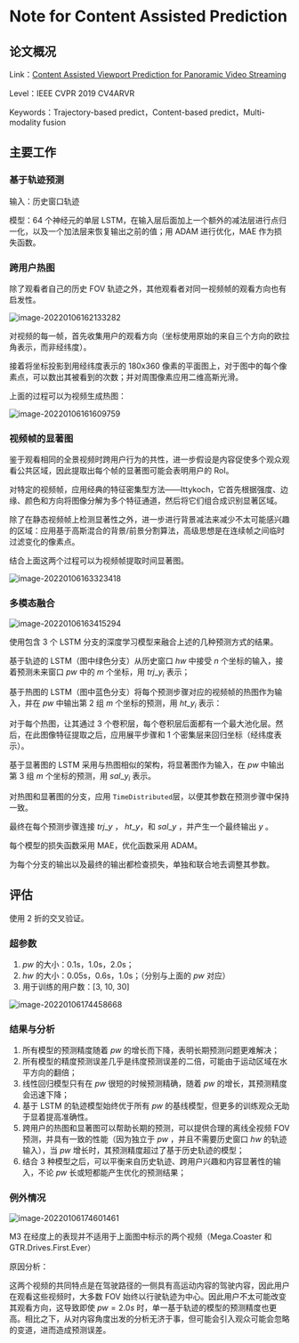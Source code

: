 # Note for Content Assisted Prediction


## 论文概况

Link：[Content Assisted Viewport Prediction for Panoramic Video Streaming](https://www.researchgate.net/publication/333971523_Content_Assisted_Viewport_Prediction_for_Panoramic_Video_Streaming)

Level：IEEE CVPR 2019 CV4ARVR

Keywords：Trajectory-based predict，Content-based predict，Multi-modality fusion

## 主要工作

### 基于轨迹预测

输入：历史窗口轨迹

模型：64 个神经元的单层 LSTM，在输入层后面加上一个额外的减法层进行点归一化，以及一个加法层来恢复输出之前的值；用 ADAM 进行优化，MAE 作为损失函数。

### 跨用户热图

除了观看者自己的历史 FOV 轨迹之外，其他观看者对同一视频帧的观看方向也有启发性。

![image-20220106162133282](https://s2.loli.net/2022/01/06/EzGuo8kOIvHmeBi.png)

对视频的每一帧，首先收集用户的观看方向（坐标使用原始的来自三个方向的欧拉角表示，而非经纬度）。

接着将坐标投影到用经纬度表示的 180x360 像素的平面图上，对于图中的每个像素点，可以数出其被看到的次数；并对周围像素应用二维高斯光滑。

上面的过程可以为视频生成热图：

![image-20220106161609759](https://s2.loli.net/2022/01/06/W3CmDI4rPYxqwiV.png)

### 视频帧的显著图

鉴于观看相同的全景视频时跨用户行为的共性，进一步假设是内容促使多个观众观看公共区域，因此提取出每个帧的显著图可能会表明用户的 RoI。

对特定的视频帧，应用经典的特征密集型方法——Ittykoch，它首先根据强度、边缘、颜色和方向将图像分解为多个特征通道，然后将它们组合成识别显著区域。

除了在静态视频帧上检测显著性之外，进一步进行背景减法来减少不太可能感兴趣的区域：应用基于高斯混合的背景/前景分割算法，高级思想是在连续帧之间临时过滤变化的像素点。

结合上面这两个过程可以为视频帧提取时间显著图。

![image-20220106163323418](https://s2.loli.net/2022/01/06/PGjguseyAkWK9X1.png)

### 多模态融合

![image-20220106163415294](https://s2.loli.net/2022/01/06/9oFZxtDnC6LaBTq.png)

使用包含 3 个 LSTM 分支的深度学习模型来融合上述的几种预测方式的结果。

基于轨迹的 LSTM（图中绿色分支）从历史窗口 $hw$ 中接受 $n$ 个坐标的输入，接着预测未来窗口 $pw$ 中的 $m$ 个坐标，用 $trj\_y_{i}$ 表示；

基于热图的 LSTM（图中蓝色分支）将每个预测步骤对应的视频帧的热图作为输入，并在 $pw$ 中输出第 2 组 $m$ 个坐标的预测，用 $ht\_y_{i}$ 表示：

对于每个热图，让其通过 3 个卷积层，每个卷积层后面都有一个最大池化层。然后，在此图像特征提取之后，应用展平步骤和 1 个密集层来回归坐标（经纬度表示）。

基于显著图的 LSTM 采用与热图相似的架构，将显著图作为输入，在 $pw$ 中输出第 3 组 $m$ 个坐标的预测，用 $sal\_y_{i}$ 表示。

对热图和显著图的分支，应用 `TimeDistributed`层，以便其参数在预测步骤中保持一致。

最终在每个预测步骤连接 $trj\_y$ ， $ht\_y$，和 $sal\_y$ ，并产生一个最终输出 $y$ 。

每个模型的损失函数采用 MAE，优化函数采用 ADAM。

为每个分支的输出以及最终的输出都检查损失，单独和联合地去调整其参数。

## 评估

使用 2 折的交叉验证。

### 超参数

1. $pw$ 的大小：0.1s，1.0s，2.0s；
2. $hw$ 的大小：0.05s，0.6s，1.0s；（分别与上面的 $pw$ 对应）
3. 用于训练的用户数：[3, 10, 30]

![image-20220106174458668](https://s2.loli.net/2022/01/06/mXuP17TcbYj2NLw.png)

### 结果与分析

1. 所有模型的预测精度随着 $pw$ 的增长而下降，表明长期预测问题更难解决；
2. 所有模型的精度预测误差几乎是纬度预测误差的二倍，可能由于运动区域在水平方向的翻倍；
3. 线性回归模型只有在 $pw$ 很短的时候预测精确，随着 $pw$ 的增长，其预测精度会迅速下降；
4. 基于 LSTM 的轨迹模型始终优于所有 $pw$ 的基线模型，但更多的训练观众无助于显着提高准确性。
5. 跨用户的热图和显著图可以帮助长期的预测，可以提供合理的离线全视频 FOV 预测，并具有一致的性能（因为独立于 $pw$ ，并且不需要历史窗口 $hw$ 的轨迹输入），当 $pw$ 增长时，其预测精度超过了基于历史轨迹的模型；
6. 结合 3 种模型之后，可以平衡来自历史轨迹、跨用户兴趣和内容显著性的输入，不论 $pw$ 长或短都能产生优化的预测结果；

### 例外情况

![image-20220106174601461](https://s2.loli.net/2022/01/06/vZXq9GwS6c3Cgfk.png)

M3 在经度上的表现并不适用于上面图中标示的两个视频（Mega.Coaster 和 GTR.Drives.First.Ever）

原因分析：

这两个视频的共同特点是在驾驶路径的一侧具有高运动内容的驾驶内容，因此用户在观看这些视频时，大多数 FOV 始终以行驶轨迹为中心。因此用户不太可能改变其观看方向，这导致即使 $pw = 2.0s$ 时，单一基于轨迹的模型的预测精度也更高。相比之下，从对内容角度出发的分析无济于事，但可能会引入观众可能会忽略的变道，进而造成预测误差。

